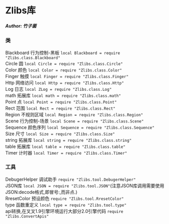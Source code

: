 # Zlibs库  
##### Author: 竹子菌  
### 类  
Blackboard 行为控制-黑板 `local Blackboard = require "Zlibs.class.Blackboard"`  
Circle 圆 `local Circle = require "Zlibs.class.Circle"`  
Color 颜色 `local Color = require "Zlibs.class.Color"`  
Finger 触摸 `local Finger = require "Zlibs.class.Finger"`  
Http 网络访问 `local Http = require "Zlibs.class.Http"`  
Log 日志 `local ZLog = require "Zlibs.class.Log"`  
math 拓展库 `local math = require "Zlibs.class.math"`  
Point 点 `local Point = require "Zlibs.class.Point"`  
Rect 范围 `local Rect = require "Zlibs.class.Rect"`  
Region 不规则区域 `local Region = require "Zlibs.class.Region"`  
Scene 行为控制-场景 `local Scene = require "Zlibs.class.Scene"`  
Sequence 颜色序列 `local Sequence = require "Zlibs.class.Sequence"`  
Size 尺寸 `local Size = require "Zlibs.class.Size"`  
string 拓展库 `local string = require "Zlibs.class.string"`  
table 拓展库 `local table = require "Zlibs.class.table"`  
Timer 计时器 `local Timer = require "Zlibs.class.Timer"`  
### 工具  
DebugerHelper 调试助手 `require "Zlibs.tool.DebugerHelper"`  
JSON库 `local JSON = require "Zlibs.tool.JSON"`(注意JSON库调用需要使用JSON:decode格式,即冒号:,而非点.)  
RresetColor 预设颜色 `require "Zlibs.tool.RresetColor"`  
type 函数重定义 `local type = require "Zlibs.tool.type"`  
api转换,在叉叉1.9引擎环境运行大部分2.0引擎代码 `require "Zlibs.ConvertApis"`  
